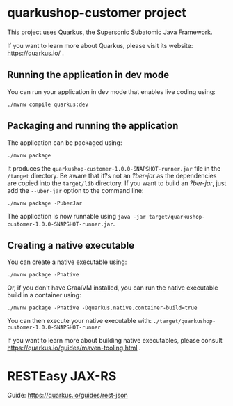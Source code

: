# quarkushop-customer project

This project uses Quarkus, the Supersonic Subatomic Java Framework.

If you want to learn more about Quarkus, please visit its website: https://quarkus.io/ .

## Running the application in dev mode

You can run your application in dev mode that enables live coding using:

```shell script
./mvnw compile quarkus:dev
```

## Packaging and running the application

The application can be packaged using:

```shell script
./mvnw package
```

It produces the `quarkushop-customer-1.0.0-SNAPSHOT-runner.jar` file in the `/target` directory. Be aware that it?s not
an _?ber-jar_ as the dependencies are copied into the `target/lib` directory. If you want to build an _?ber-jar_, just
add the `--uber-jar` option to the command line:

```shell script
./mvnw package -PuberJar
```

The application is now runnable using `java -jar target/quarkushop-customer-1.0.0-SNAPSHOT-runner.jar`.

## Creating a native executable

You can create a native executable using:

```shell script
./mvnw package -Pnative
```

Or, if you don't have GraalVM installed, you can run the native executable build in a container using:

```shell script
./mvnw package -Pnative -Dquarkus.native.container-build=true
```

You can then execute your native executable with: `./target/quarkushop-customer-1.0.0-SNAPSHOT-runner`

If you want to learn more about building native executables, please consult https://quarkus.io/guides/maven-tooling.html
.

# RESTEasy JAX-RS

Guide: https://quarkus.io/guides/rest-json


